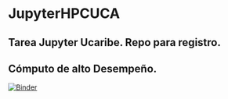 # JupyterHPCUCA
## Tarea Jupyter Ucaribe. Repo para registro.
## Cómputo de alto Desempeño.
[![Binder](https://mybinder.org/badge_logo.svg)](https://mybinder.org/v2/gh/Gbrasce/JupyterHPCUCA/HEAD?filepath=ejemplo1Final.ipynb)
